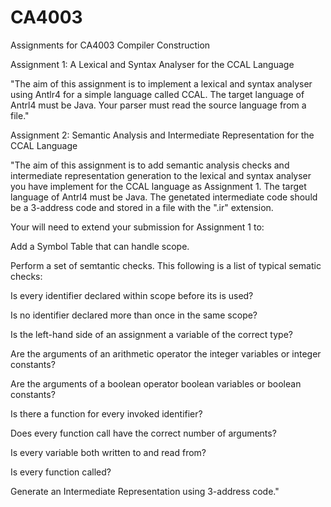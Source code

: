# CA4003
Assignments for CA4003 Compiler Construction

Assignment 1: A Lexical and Syntax Analyser for the CCAL Language

"The aim of this assignment is to implement a lexical and syntax analyser using Antlr4 for a simple language called CCAL. The target language of Antrl4 must be Java.
Your parser must read the source language from a file."

Assignment 2: Semantic Analysis and Intermediate Representation for the CCAL Language

"The aim of this assignment is to add semantic analysis checks and intermediate representation generation to the lexical and syntax analyser you have implement for the CCAL language as Assignment 1. The target language of Antrl4 must be Java. The genetated intermediate code should be a 3-address code and stored in a file with the ".ir" extension.

Your will need to extend your submission for Assignment 1 to:

Add a Symbol Table that can handle scope.

Perform a set of semtantic checks. This following is a list of typical sematic checks:

Is every identifier declared within scope before its is used?

Is no identifier declared more than once in the same scope?

Is the left-hand side of an assignment a variable of the correct type?

Are the arguments of an arithmetic operator the integer variables or integer constants?

Are the arguments of a boolean operator boolean variables or boolean constants?

Is there a function for every invoked identifier?

Does every function call have the correct number of arguments?

Is every variable both written to and read from?

Is every function called?

Generate an Intermediate Representation using 3-address code."
